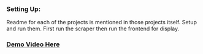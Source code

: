 ### Setting Up:
Readme for each of the projects is mentioned in those projects itself. Setup and run them. First run the scraper then run the frontend for display.

### [Demo Video Here](https://drive.google.com/file/d/1VVe_GXD8vQG4VpPpSYwgdjOqOH2Mlt1g/view?usp=sharing)
